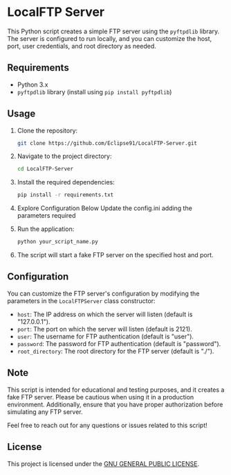 # LocalFTP Server

This Python script creates a simple FTP server using the `pyftpdlib` library. The server is configured to run locally, and you can customize the host, port, user credentials, and root directory as needed.

## Requirements
- Python 3.x
- `pyftpdlib` library (install using `pip install pyftpdlib`)

## Usage

1. Clone the repository:

   ```bash
   git clone https://github.com/Eclipse91/LocalFTP-Server.git
   ```

2. Navigate to the project directory:

   ```bash
   cd LocalFTP-Server
   ```

3. Install the required dependencies:

   ```bash
   pip install -r requirements.txt
   ```

4. Explore Configuration Below
   Update the config.ini adding the parameters required
5. Run the application:

   ```bash
   python your_script_name.py
   ```

5. The script will start a fake FTP server on the specified host and port.

## Configuration

You can customize the FTP server's configuration by modifying the parameters in the `LocalFTPServer` class constructor:

- `host`: The IP address on which the server will listen (default is "127.0.0.1").
- `port`: The port on which the server will listen (default is 2121).
- `user`: The username for FTP authentication (default is "user").
- `password`: The password for FTP authentication (default is "password").
- `root_directory`: The root directory for the FTP server (default is "./").

## Note

This script is intended for educational and testing purposes, and it creates a fake FTP server. Please be cautious when using it in a production environment. Additionally, ensure that you have proper authorization before simulating any FTP server.

Feel free to reach out for any questions or issues related to this script!

## License

This project is licensed under the [GNU GENERAL PUBLIC LICENSE](LICENSE).

